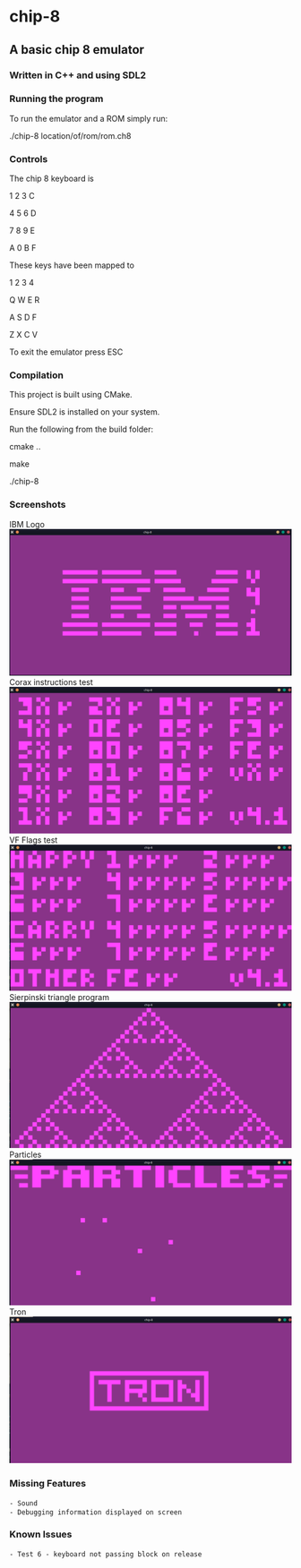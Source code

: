 # chip-8
## A basic chip 8 emulator

### Written in C++ and using SDL2

### Running the program

To run the emulator and a ROM simply run:

./chip-8 location/of/rom/rom.ch8

### Controls

The chip 8 keyboard is 

1  2  3  C

4  5  6  D

7  8  9  E

A  0  B  F

These keys have been mapped to

1  2  3  4

Q  W  E  R

A  S  D  F

Z  X  C  V

To exit the emulator press ESC

### Compilation

This project is built using CMake.

Ensure SDL2 is installed on your system.

Run the following from the build folder:

cmake ..

make

./chip-8

### Screenshots

IBM Logo 
![ScreenShot One](/screenshots/IBM.png?raw=true "Screenshot One IBM")
Corax instructions test
![ScreenShot Two](/screenshots/CoraxInstructions.png?raw=true "Screenshot Two CoraxInstructions")
VF Flags test
![ScreenShot Three](/screenshots/Flags.png?raw=true "Screenshot Three Flags")
Sierpinski triangle program
![ScreenShot Four](/screenshots/Sierpinski.png?raw=true "Screenshot One Sierpinski")
Particles
![ScreenShot Five](/screenshots/Particles.png?raw=true "Screenshot One Particles")
Tron 
![ScreenShot Six](/screenshots/Tron.png?raw=true "Screenshot One Tron")

### Missing Features
    - Sound
    - Debugging information displayed on screen

### Known Issues
    - Test 6 - keyboard not passing block on release

